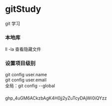 # gitStudy
git 学习

### 本地库
 ll -la 查看隐藏文件 <br>
 
### 设置项目级别
git config user.name <br>
git config user.email <br>
全局：git config --global

### 
 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

